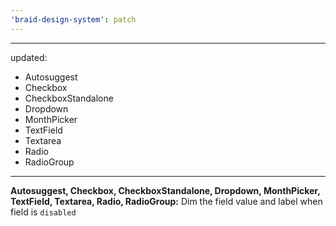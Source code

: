 ```yaml
---
'braid-design-system': patch
---
```


---
updated:
  - Autosuggest
  - Checkbox
  - CheckboxStandalone
  - Dropdown
  - MonthPicker
  - TextField
  - Textarea
  - Radio
  - RadioGroup
---

**Autosuggest, Checkbox, CheckboxStandalone, Dropdown, MonthPicker, TextField, Textarea, Radio, RadioGroup:** Dim the field value and label when field is `disabled`

